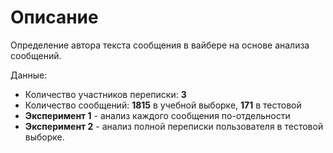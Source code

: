 # Описание
Определение автора текста сообщения в вайбере на основе анализа сообщений. 

Данные:

* Количество участников переписки: **3**
* Количество сообщений: **1815** в учебной выборке, **171** в тестовой
* **Эксперимент 1** - анализ каждого сообщения по-отдельности
* **Эксперимент 2** - анализ полной переписки пользователя в тестовой выборке.

